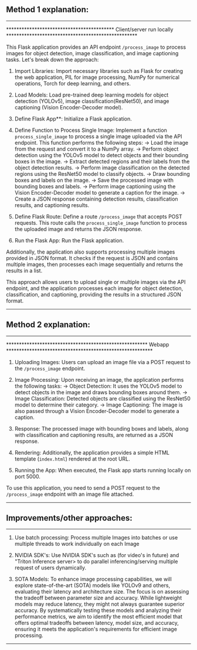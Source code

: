 ## Method 1 explanation:
________________________
****************************************** Client/server run locally ***************************************************

This Flask application provides an API endpoint `/process_image` to process images for object detection,
image classification, and image captioning tasks. Let's break down the approach:

1. Import Libraries: Import necessary libraries such as Flask for creating the web application, PIL for
image processing, NumPy for numerical operations, Torch for deep learning, and others.

2. Load Models: Load pre-trained deep learning models for object detection (YOLOv5), image classification(ResNet50),
and image captioning (Vision Encoder-Decoder model).

3. Define Flask App**: Initialize a Flask application.

4. Define Function to Process Single Image: Implement a function `process_single_image` to process a single image
uploaded via the API endpoint. This function performs the following steps:
   -> Load the image from the request and convert it to a NumPy array.
   -> Perform object detection using the YOLOv5 model to detect objects and their bounding boxes in the image.
   -> Extract detected regions and their labels from the object detection results.
   -> Perform image classification on the detected regions using the ResNet50 model to classify objects.
   -> Draw bounding boxes and labels on the image.
   -> Save the processed image with bounding boxes and labels.
   -> Perform image captioning using the Vision Encoder-Decoder model to generate a caption for the image.
   -> Create a JSON response containing detection results, classification results, and captioning results.

5. Define Flask Route: Define a route `/process_image` that accepts POST requests. This route calls the
`process_single_image` function to process the uploaded image and returns the JSON response.

6. Run the Flask App: Run the Flask application.

Additionally, the application also supports processing multiple images provided in JSON format. It checks if the request
is JSON and contains multiple images, then processes each image sequentially and returns the results in a list.

This approach allows users to upload single or multiple images via the API endpoint, and the application processes each
image for object detection, classification, and captioning, providing the results in a structured JSON format.

________________________________________________________________________________________________________________________

## Method 2 explanation:
________________________
******************************************************* Webapp *********************************************************
1. Uploading Images: Users can upload an image file via a POST request to the `/process_image` endpoint.

2. Image Processing: Upon receiving an image, the application performs the following tasks:
   -> Object Detection: It uses the YOLOv5 model to detect objects in the image and draws bounding boxes around them.
   -> Image Classification: Detected objects are classified using the ResNet50 model to determine their category.
   -> Image Captioning: The image is also passed through a Vision Encoder-Decoder model to generate a caption.

3. Response: The processed image with bounding boxes and labels, along with classification and captioning results,
are returned as a JSON response.

4. Rendering: Additionally, the application provides a simple HTML template (`index.html`) rendered at the root URL.

5. Running the App: When executed, the Flask app starts running locally on port 5000.

To use this application, you need to send a POST request to the `/process_image` endpoint with an image file attached.
________________________________________________________________________________________________________________________

## Improvements/other approaches:
_________________________________
1. Use batch processing: Process multiple Images into batches or use multiple threads to work individually on each Image

2. NVIDIA SDK's: Use NVIDIA SDK's such as <Deepstream>(for video's in future) and "Triton Inference server> to do
parallel inferencing/serving multiple request of users dynamically.

3. SOTA Models: To enhance image processing capabilities, we will explore state-of-the-art (SOTA) models like YOLOv9 and
others, evaluating their latency and architecture size. The focus is on assessing the tradeoff between parameter size
and accuracy. While lightweight models may reduce latency, they might not always guarantee superior accuracy.
By systematically testing these models and analyzing their performance metrics, we aim to identify the most efficient
model that offers optimal tradeoffs between latency, model size, and accuracy, ensuring it meets the application's
requirements for efficient image processing.
________________________________________________________________________________________________________________________
